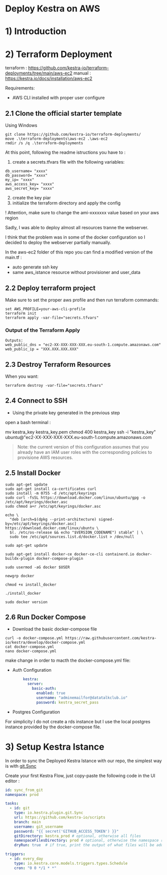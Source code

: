 # Deploy Kestra on AWS

# 1) Introduction




# 2) Terraform Deployment 

terraform : https://github.com/kestra-io/terraform-deployments/tree/main/aws-ec2
manual : https://kestra.io/docs/installation/aws-ec2


Requirements:
- AWS CLI installed with proper user configure 

## 2.1 Clone the official starter template

Using Windows 
```
git clone https://github.com/kestra-io/terraform-deployments/
move .\terraform-deployments\aws-ec2 .\aws-ec2
rmdir /s /q .\terraform-deployments
```
At this point, following the readme istructions you have to :
1) create a secrets.tfvars file with the following variables:
```
db_username= "xxxx"
db_password= "xxxx"
my_ip= "xxxx"
aws_access_key= "xxxx"
aws_secret_key= "xxxx"
```
2) create the key piar
3) initialize the terraform directory and apply the config

! Attention, make sure to change the ami-xxxxxxx value based on your aws region

Sadly, I was able to deploy almost all resources tranne the webserver.

I think that the problem was in some of the docker configuration so I decided to deploy the webserver partially manually.


In the aws-ec2 folder of this repo you can find a modified version of the main.tf :
- auto generate ssh key
- same aws_istance resource without provisioner and user_data

## 2.2 Deploy terraform project

Make sure to set the proper aws profile and then run terraform commands:

```
set AWS_PROFILE=your-aws-cli-profile
terraform init
terraform apply -var-file="secrets.tfvars"
```

### Output of the Terraform Apply

```
Outputs:
web_public_dns = "ec2-XX-XXX-XXX-XXX.eu-south-1.compute.amazonaws.com"
web_public_ip = "XXX.XXX.XXX.XXX"
```

## 2.3 Destroy Terraform Resources
When you want:
```
terraform destroy -var-file="secrets.tfvars"
```

## 2.4 Connect to SSH

- Using the private key generated in the previous step

open a bash terminal : 

mv kestra_key kestra_key.pem
chmod 400 kestra_key
ssh -i "kestra_key" ubuntu@"ec2-XX-XXX-XXX-XXX.eu-south-1.compute.amazonaws.com

> Note: the current version of this configuration assumes that you already have an IAM user roles with the corresponding policies to provisione AWS resources.

## 2.5 Install Docker

```
sudo apt-get update
sudo apt-get install ca-certificates curl
sudo install -m 0755 -d /etc/apt/keyrings
sudo curl -fsSL https://download.docker.com/linux/ubuntu/gpg -o /etc/apt/keyrings/docker.asc
sudo chmod a+r /etc/apt/keyrings/docker.asc

echo \
  "deb [arch=$(dpkg --print-architecture) signed-by=/etc/apt/keyrings/docker.asc] https://download.docker.com/linux/ubuntu \
  $(. /etc/os-release && echo "$VERSION_CODENAME") stable" | \
  sudo tee /etc/apt/sources.list.d/docker.list > /dev/null
  
sudo apt-get update

sudo apt-get install docker-ce docker-ce-cli containerd.io docker-buildx-plugin docker-compose-plugin

sudo usermod -aG docker $USER

newgrp docker

chmod +x install_docker

./install_docker

sudo docker version
```

## 2.6 Run Docker Compose 

- Download the basic docker-compose file

```
curl -o docker-compose.yml https://raw.githubusercontent.com/kestra-io/kestra/develop/docker-compose.yml
cat docker-compose.yml
nano docker-compose.yml
```
make change in order to macth the docker-compose.yml file:

- Auth Configuration 

```yaml
        kestra:
          server:
            basic-auth:
              enabled: true
              username: "adminemailfor@datatalkclub.io"
              password: kestra_secret_pass
```

- Postgres Configuration

For simplicity I do not create a rds instance but I use the local postgres instance provided by the docker-compose file.

# 3) Setup Kestra Istance

In order to sync the Deployed Kestra Istance with our repo, the simplest way is with [git.Sync](https://kestra.io/plugins/plugin-git/tasks/io.kestra.plugin.git.sync)

Create your first Kestra Flow, just copy-paste the following code in the UI editor :

```yaml
id: sync_from_git
namespace: prod

tasks:
  - id: git
    type: io.kestra.plugin.git.Sync
    url: https://github.com/kestra-io/scripts
    branch: main
    username: git_username
    password: "{{ secret('GITHUB_ACCESS_TOKEN') }}"
    gitDirectory: kestra_prod # optional, otherwise all files
    namespaceFilesDirectory: prod # optional, otherwise the namespace root directory
    dryRun: true  # if true, print the output of what files will be added/modified or deleted without overwriting the files yet

triggers:
  - id: every_day
    type: io.kestra.core.models.triggers.types.Schedule
    cron: "0 0 */1 * *"
```
